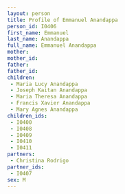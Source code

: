 ```yaml
---
layout: person
title: Profile of Emmanuel Anandappa
person_id: I0406
first_name: Emmanuel
last_name: Anandappa
full_name: Emmanuel Anandappa
mother: 
mother_id: 
father: 
father_id: 
children:
 - Maria Lucy Anandappa
 - Joseph Kaitan Anandappa
 - Maria Theresa Anandappa
 - Francis Xavier Anandappa
 - Mary Agnes Anandappa
children_ids:
 - I0400
 - I0408
 - I0409
 - I0410
 - I0411
partners:
 - Christina Rodrigo
partner_ids:
 - I0407
sex: M
---
```


